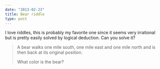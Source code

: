 ```yaml
---
date: "2013-02-23"
title: Bear riddle
type: post
---
```

I love riddles, this is probably my favorite one since it seems very irrational but is pretty easily solved by logical deduction. Can you solve it?

> A bear walks one mile south, one mile east and one mile north and is then back at its original position.
>
> What color is the bear?
